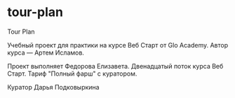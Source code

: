 # tour-plan
Tour Plan

Учебный проект для практики на курсе Веб Старт от Glo Academy. Автор курса — Артем Исламов.

Проект выполняет
Федорова Елизавета. Двенадцатый поток курса Веб Старт. Тариф "Полный фарш" с куратором.

Куратор
Дарья Подковыркина
